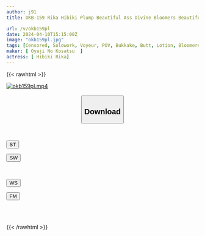 ```yaml
---
author: j91
title: OKB-159 Rika Hibiki Plump Beautiful Ass Divine Bloomers Beautiful Girls And Chubby Girls Are Dressed In Tight Bloomers And Gym Clothes, And Super Close-up Shots Of Their Hampans And Slimy Crackles Can Be Seen Right Down To Their Pores! In Addition, Full Clothed Fetish AV For Bloomers Lovers Such As Buttjob, Clothed Urination, Bloomers Bukkake, Etc.

url: /v/okb159pl
date: 2024-04-10T15:15:00Z
image: "okb159pl.jpg"
tags: [Censored, Solowork, Voyeur, POV, Bukkake, Butt, Lotion, Bloomers, Close Up	]
maker: [ Oyaji No Kosatsu  ]
actress: [ Hibiki Rika]
---
```



{{< rawhtml >}}

<div class="video" data-videoid="dKVgvgJ4adHkLLQ">
    <a href="javascript:;">
        <img src="/v/okb159pl/okb159pl.jpg" width="WIDTH" height="HEIGHT" alt="okb159pl.mp4" loading="lazy">
    </a>
</div>

<script type="text/javascript" src="https://j91.asia/asset/on-demand-st.js"></script>

<br>
  <link rel="stylesheet" href="https://j91.asia/asset/bs5.css">
  
  <center>
  <button class="btn btn-primary" type="button" data-bs-toggle="collapse" data-bs-target=".multi-collapse" aria-expanded="false" aria-controls="multiCollapseExample1 multiCollapseExample2"><h2>Download</h2></button></center>
</p>
<div class="row">
  <div class="col">
    <div class="collapse multi-collapse" id="multiCollapseExample1">
      <div class="card card-body">
	      	      <br>
<div class="buttons">  
<p><a href="https://streamtape.to/v/dKVgvgJ4adHkLLQ" target="_blank"><button class="btn-hover color-3"><i class="fa fa-download"></i> ST</button></a></p>
<p><a href="https://asnwish.com/2hfrz1r25kjj" target="_blank"><button class="btn-hover color-2"><i class="fa fa-download"></i> SW</button></a></p></div>
    </div>
  </div>
</div>
  <div class="col">
    <div class="collapse multi-collapse" id="multiCollapseExample2">
      <div class="card card-body">
	      <br>
<div class="buttons">
<p><a href="https://wolfstream.tv/kzgl5318w1yk"><button class="btn-hover color-9"><i class="fa fa-download"></i> WS</button></a></p>
<p><a href="javascript:;"><button class="btn-hover color-8"><i class="fa fa-download"></i> FM</button></a></p></div>
<br><br>
      </div>
    </div>
  </div>
</div>

{{< /rawhtml >}}